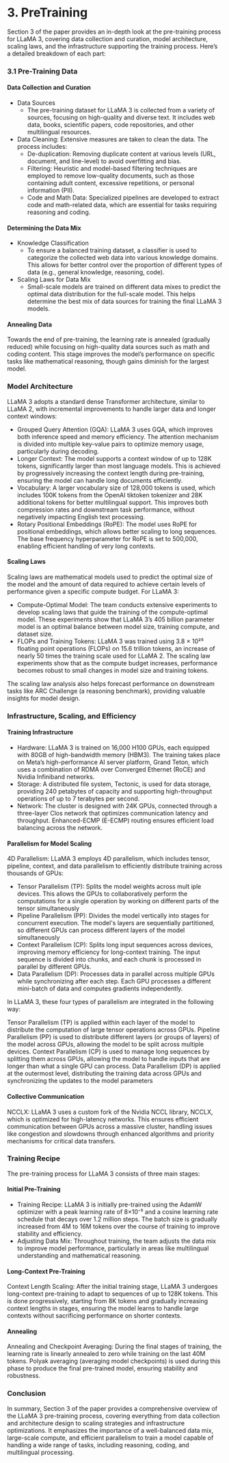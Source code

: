 # 3. PreTraining

Section 3 of the paper provides an in-depth look at the pre-training process for LLaMA 3, covering data collection and curation, model architecture, scaling laws, and the infrastructure supporting the training process. Here’s a detailed breakdown of each part:


### 3.1 Pre-Training Data

#### Data Collection and Curation

- Data Sources
    - The pre-training dataset for LLaMA 3 is collected from a variety of sources, focusing on high-quality and diverse text. It includes web data, books, scientific papers, code repositories, and other multilingual resources.
- Data Cleaning: Extensive measures are taken to clean the data. The process includes:
    - De-duplication: Removing duplicate content at various levels (URL, document, and line-level) to avoid overfitting and bias.
    - Filtering: Heuristic and model-based filtering techniques are employed to remove low-quality documents, such as those containing adult content, excessive repetitions, or personal information (PII).
    - Code and Math Data: Specialized pipelines are developed to extract code and math-related data, which are essential for tasks requiring reasoning and coding.

#### Determining the Data Mix

- Knowledge Classification
    - To ensure a balanced training dataset, a classifier is used to categorize the collected web data into various knowledge domains. This allows for better control over the proportion of different types of data (e.g., general knowledge, reasoning, code).
- Scaling Laws for Data Mix
    - Small-scale models are trained on different data mixes to predict the optimal data distribution for the full-scale model. This helps determine the best mix of data sources for training the final LLaMA 3 models.

#### Annealing Data

Towards the end of pre-training, the learning rate is annealed (gradually reduced) while focusing on high-quality data sources such as math and coding content. This stage improves the model’s performance on specific tasks like mathematical reasoning, though gains diminish for the largest model.

### Model Architecture

LLaMA 3 adopts a standard dense Transformer architecture, similar to LLaMA 2, with incremental improvements to handle larger data and longer context windows:

- Grouped Query Attention (GQA): LLaMA 3 uses GQA, which improves both inference speed and memory efficiency. The attention mechanism is divided into multiple key-value pairs to optimize memory usage, particularly during decoding.
- Longer Context: The model supports a context window of up to 128K tokens, significantly larger than most language models. This is achieved by progressively increasing the context length during pre-training, ensuring the model can handle long documents efficiently.
- Vocabulary: A larger vocabulary size of 128,000 tokens is used, which includes 100K tokens from the OpenAI tiktoken tokenizer and 28K additional tokens for better multilingual support. This improves both compression rates and downstream task performance, without negatively impacting English text processing.
- Rotary Positional Embeddings (RoPE): The model uses RoPE for positional embeddings, which allows better scaling to long sequences. The base frequency hyperparameter for RoPE is set to 500,000, enabling efficient handling of very long contexts.


#### Scaling Laws
Scaling laws are mathematical models used to predict the optimal size of the model and the amount of data required to achieve certain levels of performance given a specific compute budget. For LLaMA 3:

- Compute-Optimal Model: The team conducts extensive experiments to develop scaling laws that guide the training of the compute-optimal model. These experiments show that LLaMA 3’s 405 billion parameter model is an optimal balance between model size, training compute, and dataset size.
- FLOPs and Training Tokens: LLaMA 3 was trained using 3.8 × 10²⁵ floating point operations (FLOPs) on 15.6 trillion tokens, an increase of nearly 50 times the training scale used for LLaMA 2. The scaling law experiments show that as the compute budget increases, performance becomes robust to small changes in model size and training tokens.

The scaling law analysis also helps forecast performance on downstream tasks like ARC Challenge (a reasoning benchmark), providing valuable insights for model design.

### Infrastructure, Scaling, and Efficiency

#### Training Infrastructure
- Hardware: LLaMA 3 is trained on 16,000 H100 GPUs, each equipped with 80GB of high-bandwidth memory (HBM3). The training takes place on Meta’s high-performance AI server platform, Grand Teton, which uses a combination of RDMA over Converged Ethernet (RoCE) and Nvidia Infiniband networks.
- Storage: A distributed file system, Tectonic, is used for data storage, providing 240 petabytes of capacity and supporting high-throughput operations of up to 7 terabytes per second.
- Network: The cluster is designed with 24K GPUs, connected through a three-layer Clos network that optimizes communication latency and throughput. Enhanced-ECMP (E-ECMP) routing ensures efficient load balancing across the network.

#### Parallelism for Model Scaling

4D Parallelism: LLaMA 3 employs 4D parallelism, which includes tensor, pipeline, context, and data parallelism to efficiently distribute training across thousands of GPUs:

- Tensor Parallelism (TP): Splits the model weights across mult
iple devices. This allows the GPUs to collaboratively perform the computations for a single operation by working on different parts of the tensor simultaneously
- Pipeline Parallelism (PP): Divides the model vertically into stages for concurrent execution. The model's layers are sequentially partitioned, so different GPUs can process different layers of the model simultaneously
- Context Parallelism (CP): Splits long input sequences across devices, improving memory efficiency for long-context training. The input sequence is divided into chunks, and each chunk is processed in parallel by different GPUs. 
- Data Parallelism (DP): Processes data in parallel across multiple GPUs while synchronizing after each step. Each GPU processes a different mini-batch of data and computes gradients independently. 


In LLaMA 3, these four types of parallelism are integrated in the following way:

Tensor Parallelism (TP) is applied within each layer of the model to distribute the computation of large tensor operations across GPUs.
Pipeline Parallelism (PP) is used to distribute different layers (or groups of layers) of the model across GPUs, allowing the model to be split across multiple devices.
Context Parallelism (CP) is used to manage long sequences by splitting them across GPUs, allowing the model to handle inputs that are longer than what a single GPU can process.
Data Parallelism (DP) is applied at the outermost level, distributing the training data across GPUs and synchronizing the updates to the model parameters

#### Collective Communication
NCCLX: LLaMA 3 uses a custom fork of the Nvidia NCCL library, NCCLX, which is optimized for high-latency networks. This ensures efficient communication between GPUs across a massive cluster, handling issues like congestion and slowdowns through enhanced algorithms and priority mechanisms for critical data transfers.

### Training Recipe
The pre-training process for LLaMA 3 consists of three main stages:

#### Initial Pre-Training

- Training Recipe: LLaMA 3 is initially pre-trained using the AdamW optimizer with a peak learning rate of 8×10⁻⁵ and a cosine learning rate schedule that decays over 1.2 million steps. The batch size is gradually increased from 4M to 16M tokens over the course of training to improve stability and efficiency.
- Adjusting Data Mix: Throughout training, the team adjusts the data mix to improve model performance, particularly in areas like multilingual understanding and mathematical reasoning.

####  Long-Context Pre-Training
Context Length Scaling: After the initial training stage, LLaMA 3 undergoes long-context pre-training to adapt to sequences of up to 128K tokens. This is done progressively, starting from 8K tokens and gradually increasing context lengths in stages, ensuring the model learns to handle large contexts without sacrificing performance on shorter contexts.

####  Annealing
Annealing and Checkpoint Averaging: During the final stages of training, the learning rate is linearly annealed to zero while training on the last 40M tokens. Polyak averaging (averaging model checkpoints) is used during this phase to produce the final pre-trained model, ensuring stability and robustness.

### Conclusion 
In summary, Section 3 of the paper provides a comprehensive overview of the LLaMA 3 pre-training process, covering everything from data collection and architecture design to scaling strategies and infrastructure optimizations. It emphasizes the importance of a well-balanced data mix, large-scale compute, and efficient parallelism to train a model capable of handling a wide range of tasks, including reasoning, coding, and multilingual processing.